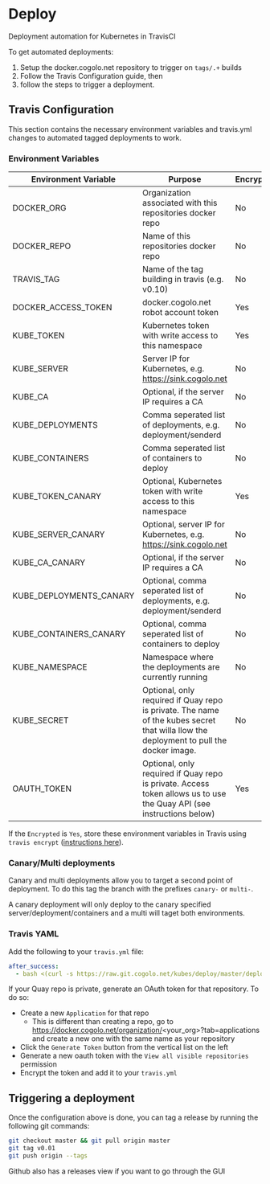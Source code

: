 # Deploy

Deployment automation for Kubernetes in TravisCI

To get automated deployments:

1. Setup the docker.cogolo.net repository to trigger on `tags/.+` builds
1. Follow the Travis Configuration guide, then
1. follow the steps to trigger a deployment.

## Travis Configuration

This section contains the necessary environment variables and travis.yml changes to
automated tagged deployments to work.

### Environment Variables

| Environment Variable  | Purpose | Encrypted |
| ------------- | ------------- | -------------- |
| DOCKER_ORG  | Organization associated with this repositories docker repo | No |
| DOCKER_REPO  | Name of this repositories docker repo  | No |
| TRAVIS_TAG | Name of the tag building in travis (e.g. v0.10) | No |
| DOCKER_ACCESS_TOKEN | docker.cogolo.net robot account token | Yes |
| KUBE_TOKEN | Kubernetes token with write access to this namespace | Yes |
| KUBE_SERVER | Server IP for Kubernetes, e.g. https://sink.cogolo.net | No |
| KUBE_CA | Optional, if the server IP requires a CA | No |
| KUBE_DEPLOYMENTS | Comma seperated list of deployments, e.g. deployment/senderd | No |
| KUBE_CONTAINERS | Comma seperated list of containers to deploy | No |
| KUBE_TOKEN_CANARY | Optional, Kubernetes token with write access to this namespace | Yes |
| KUBE_SERVER_CANARY | Optional, server IP for Kubernetes, e.g. https://sink.cogolo.net | No |
| KUBE_CA_CANARY | Optional, if the server IP requires a CA | No |
| KUBE_DEPLOYMENTS_CANARY | Optional, comma seperated list of deployments, e.g. deployment/senderd | No |
| KUBE_CONTAINERS_CANARY | Optional, comma seperated list of containers to deploy | No |
| KUBE_NAMESPACE | Namespace where the deployments are currently running | No |
| KUBE_SECRET | Optional, only required if Quay repo is private. The name of the kubes secret that willa llow the deployment to pull the docker image. | No |
| OAUTH_TOKEN | Optional, only required if Quay repo is private. Access token allows us to use the Quay API (see instructions below) | Yes |

If the `Encrypted` is `Yes`, store these environment variables in Travis using `travis encrypt` ([instructions here](https://git.cogolo.net/platform/wiki/wiki/Travis#usage)).

### Canary/Multi deployments

Canary and multi deployments allow you to target a second point of deployment. To do this tag the branch with the prefixes
`canary-` or `multi-`.

A canary deployment will only deploy to the canary specified server/deployment/containers and a multi will taget
both environments.

### Travis YAML

Add the following to your `travis.yml` file:

```yml
after_success:
  - bash <(curl -s https://raw.git.cogolo.net/kubes/deploy/master/deploy.sh)
```

If your Quay repo is private, generate an OAuth token for that repository. To do so:

- Create a new `Application` for that repo
  - This is different than creating a repo, go to https://docker.cogolo.net/organization/<your_org>?tab=applications and create a new one with the same name as your repository
- Click the `Generate Token` button from the vertical list on the left
- Generate a new oauth token with the `View all visible repositories` permission
- Encrypt the token and add it to your `travis.yml`

## Triggering a deployment

Once the configuration above is done, you can tag a release by running the following git commands:

```bash
git checkout master && git pull origin master
git tag v0.01
git push origin --tags
```

Github also has a releases view if you want to go through the GUI
